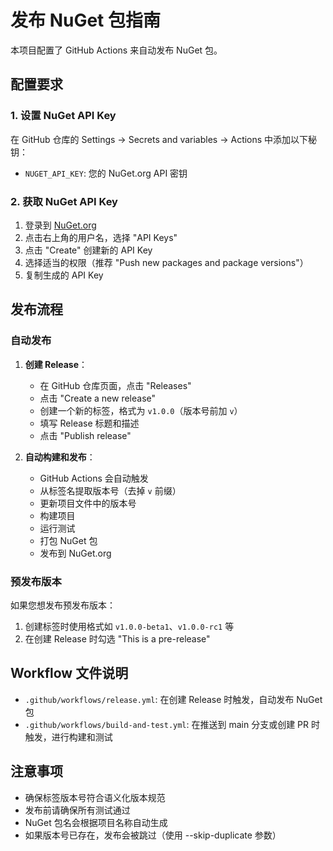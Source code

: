 # 发布 NuGet 包指南

本项目配置了 GitHub Actions 来自动发布 NuGet 包。

## 配置要求

### 1. 设置 NuGet API Key

在 GitHub 仓库的 Settings → Secrets and variables → Actions 中添加以下秘钥：

- `NUGET_API_KEY`: 您的 NuGet.org API 密钥

### 2. 获取 NuGet API Key

1. 登录到 [NuGet.org](https://www.nuget.org/)
2. 点击右上角的用户名，选择 "API Keys"
3. 点击 "Create" 创建新的 API Key
4. 选择适当的权限（推荐 "Push new packages and package versions"）
5. 复制生成的 API Key

## 发布流程

### 自动发布

1. **创建 Release**：
   - 在 GitHub 仓库页面，点击 "Releases"
   - 点击 "Create a new release"
   - 创建一个新的标签，格式为 `v1.0.0`（版本号前加 `v`）
   - 填写 Release 标题和描述
   - 点击 "Publish release"

2. **自动构建和发布**：
   - GitHub Actions 会自动触发
   - 从标签名提取版本号（去掉 `v` 前缀）
   - 更新项目文件中的版本号
   - 构建项目
   - 运行测试
   - 打包 NuGet 包
   - 发布到 NuGet.org

### 预发布版本

如果您想发布预发布版本：

1. 创建标签时使用格式如 `v1.0.0-beta1`、`v1.0.0-rc1` 等
2. 在创建 Release 时勾选 "This is a pre-release"

## Workflow 文件说明

- `.github/workflows/release.yml`: 在创建 Release 时触发，自动发布 NuGet 包
- `.github/workflows/build-and-test.yml`: 在推送到 main 分支或创建 PR 时触发，进行构建和测试

## 注意事项

- 确保标签版本号符合语义化版本规范
- 发布前请确保所有测试通过
- NuGet 包名会根据项目名称自动生成
- 如果版本号已存在，发布会被跳过（使用 --skip-duplicate 参数） 